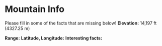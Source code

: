 # Mountain Info
Please fill in some of the facts that are missing below!
**Elevation:**
14,197 ft (4327.25 m)

**Range:**
**Latitude, Longitude:**
**Interesting facts:**
